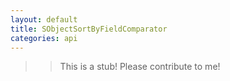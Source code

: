 ```yaml
---
layout: default
title: SObjectSortByFieldComparator
categories: api
---
```


>>This is a stub!  Please contribute to me!
